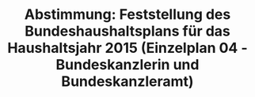 ---
layout: abstimmung
title: "Abstimmung: Feststellung des Bundeshaushaltsplans für das Haushaltsjahr 2015 (Einzelplan 04 - Bundeskanzlerin und Bundeskanzleramt)"
categories:
 - Finanzen
 - Haushalt
tags:
 - Haushalt
 - Bundesregierung
 - Entwicklung
abstimmung:
 legislaturperiode: 18
 bundestagssitzung: 69
 abstimmung: 1
links:
 - title: https://www.bundestag.de/parlament/plenum/abstimmung/abstimmung?id=317
   url: https://www.bundestag.de/parlament/plenum/abstimmung/abstimmung?id=317
 - title: http://www.abgeordnetenwatch.de/bundeshaushaltsplan_2015-1105-697.html
   url: http://www.abgeordnetenwatch.de/bundeshaushaltsplan_2015-1105-697.html
data:
 - title: Abstimmungsergebnis 20141126_1-data.pdf
   url: /res/abstimmungsliste/20141126_1-data.pdf
 - title: Abstimmungsergebnis 20141126_1_xls-data.csv
   url: /res/abstimmungsliste/analyses/20141126_1_xls-data.csv
documents:
 - title: Drucksache 18/02000.pdf
   url: http://dip21.bundestag.de/dip21/btd/18/020/1802000.pdf
   local: /res/abstimmungsdaten/018-069-01/1802000.pdf
 - title: Drucksache 18/02002.pdf
   url: http://dip21.bundestag.de/dip21/btd/18/020/1802002.pdf
   local: /res/abstimmungsdaten/018-069-01/1802002.pdf
 - title: Drucksache 18/02823.pdf
   url: http://dip21.bundestag.de/dip21/btd/18/028/1802823.pdf
   local: /res/abstimmungsdaten/018-069-01/1802823.pdf
 - title: Drucksache 18/02824.pdf
   url: http://dip21.bundestag.de/dip21/btd/18/028/1802824.pdf
   local: /res/abstimmungsdaten/018-069-01/1802824.pdf
preview: |
     Deutscher Bundestag
    
     69. Sitzung des Deutschen Bundestages
     am Mittwoch, 26.November 2014
    
     Endgültiges Ergebnis der Namentlichen Abstimmung Nr. 1
    
     Entwurf eines Gesetzes über die Feststellung des Bundeshaushaltsplans für das
     Haushaltsjahr 2015 (Haushaltsgesetz 2015)
     hier: Einzelplan 04 - Geschäftsbereich der Bundeskanzlerin und des Bundeskanzleramtes
     Drs. 18/2000, 18/2002, 18/2823 und 18/2824
    
     Abgegebene Stimmen insgesamt:
    
     603
    
     Nicht abgegebene Stimmen:
     Ja-Stimmen:
    
     28
     485
    
     Nein-Stimmen:
    
     118
    
     Enthaltungen:
    
     0
    
     Ungültige:
    
     0
    
     Berlin, den 26.11.2014
    
     Beginn: 13:12
     Ende: 13:15
---